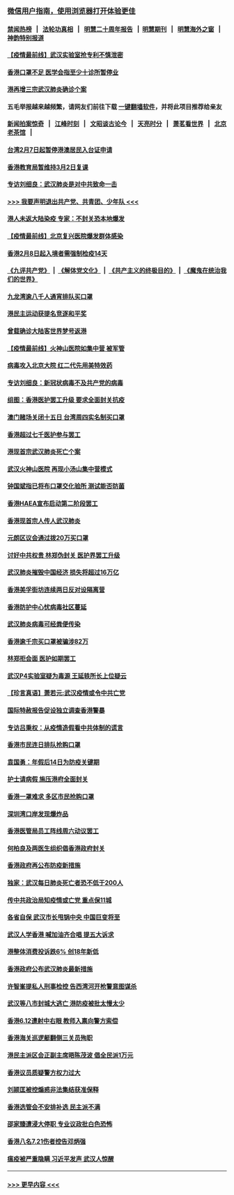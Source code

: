 ### [微信用户指南，使用浏览器打开体验更佳](https://github.com/gfw-breaker/banned-news1/blob/master/indexes/wechat-guide.md?t=0)
#### [禁闻热榜](热点新闻.md?t=0)  &nbsp;&nbsp;|&nbsp;&nbsp; [法轮功真相](https://github.com/gfw-breaker/truth/blob/master/README.md?t=0) &nbsp;&nbsp;|&nbsp;&nbsp; [明慧二十周年报告](https://github.com/gfw-breaker/mh-reports/blob/master/README.md?t=0) &nbsp;&nbsp;|&nbsp;&nbsp;[明慧期刊](https://github.com/gfw-breaker/mh-qikan) &nbsp;&nbsp;|&nbsp;&nbsp; [明慧海外之窗](https://github.com/gfw-breaker/mh-news/blob/master/README.md?t=0) &nbsp;&nbsp;|&nbsp;&nbsp; [神韵特别报道](https://github.com/gfw-breaker/mh-news/blob/master/shenyun.md?t=0)
#### [【疫情最前线】武汉实验室抢专利不慎泄密](../pages/nsc415/n11850310.md?t=02071902) 
#### [香港口罩不足 医学会指至少十诊所暂停业](../pages/nsc415/n11850301.md?t=02071902) 
#### [港再增三宗武汉肺炎确诊个案](../pages/nsc415/n11850328.md?t=02071902) 
#### 五毛举报越来越频繁，请网友们前往下载 [一键翻墙软件](https://github.com/gfw-breaker/ssr-accounts)，并将此项目推荐给亲友
#### [新闻拍案惊奇](https://github.com/gfw-breaker/banned-news1/blob/master/pages/link4.md) &nbsp;&nbsp;|&nbsp;&nbsp; [江峰时刻](https://github.com/gfw-breaker/banned-news1/blob/master/pages/link4.md) &nbsp;&nbsp;|&nbsp;&nbsp; [文昭谈古论今](https://github.com/gfw-breaker/banned-news1/blob/master/pages/link4.md) &nbsp;&nbsp;|&nbsp;&nbsp; [天亮时分](https://github.com/gfw-breaker/banned-news1/blob/master/pages/link4.md) &nbsp;&nbsp;|&nbsp;&nbsp; [萧茗看世界](https://github.com/gfw-breaker/banned-news1/blob/master/pages/link4.md) &nbsp;&nbsp;|&nbsp;&nbsp; [北京老茶馆](https://github.com/gfw-breaker/banned-news1/blob/master/pages/link4.md) &nbsp;&nbsp;|&nbsp;&nbsp; 
#### [台湾2月7日起暂停港澳居民入台证申请](../pages/nsc415/n11850304.md?t=02071902) 
#### [香港教育局暂维持3月2日复课](../pages/nsc415/n11850260.md?t=02071902) 
#### [专访刘细良：武汉肺炎是对中共致命一击](../pages/nsc415/n11849934.md?t=02071902) 
#### [>>> 我要声明退出共产党、共青团、少年队 <<<](https://github.com/begood0513/goodnews/blob/master/quit/letter.md) 
#### [港人未返大陆染疫 专家：不封关恐本地爆发](../pages/nsc415/n11848021.md?t=02071902) 
#### [【疫情最前线】北京复兴医院爆发群体感染](../pages/nsc415/n11847626.md?t=02071902) 
#### [香港2月8日起入境者需强制检疫14天](../pages/nsc415/n11847658.md?t=02071902) 
#### [《九评共产党》](https://github.com/begood0513/9ping.md/blob/master/README.md) &nbsp;|&nbsp; [《解体党文化》](../../../../jtdwh.md/blob/master/README.md)  &nbsp;|&nbsp; [《共产主义的终极目的》](../../../../gczydzjmd.md/blob/master/README.md) &nbsp;|&nbsp; [《魔鬼在统治我们的世界》](../../../../mgztzwmdsj.md/blob/master/README.md) 
#### [九龙湾逾八千人通宵排队买口罩](../pages/nsc415/n11847647.md?t=02071902) 
#### [港民主运动获提名竞逐和平奖](../pages/nsc415/n11847633.md?t=02071902) 
#### [曾载确诊大陆客世界梦号返港](../pages/nsc415/n11847608.md?t=02071902) 
#### [【疫情最前线】火神山医院如集中营 被军管](../pages/nsc415/n11847524.md?t=02071902) 
#### [病毒攻入北京大院 红二代先用美特效药](../pages/nsc415/n11847427.md?t=02071902) 
#### [专访刘细良：新冠状病毒不及共产党的病毒](../pages/nsc415/n11847164.md?t=02071902) 
#### [组图：香港医护罢工升级 要求全面封关抗疫](../pages/nsc415/n11844107.md?t=02071902) 
#### [澳门赌场关闭十五日 台湾周四实名制买口罩](../pages/nsc415/n11845083.md?t=02071902) 
#### [香港超过七千医护参与罢工](../pages/nsc415/n11845051.md?t=02071902) 
#### [港现首宗武汉肺炎死亡个案](../pages/nsc415/n11844998.md?t=02071902) 
#### [武汉火神山医院 再现小汤山集中营模式](../pages/nsc415/n11844763.md?t=02071902) 
#### [钟国斌指已将布口罩交化验所 测试能否防菌](../pages/nsc415/n11842783.md?t=02071902) 
#### [香港HAEA宣布启动第二阶段罢工](../pages/nsc415/n11842723.md?t=02071902) 
#### [香港现首宗人传人武汉肺炎](../pages/nsc415/n11842766.md?t=02071902) 
#### [元朗区议会通过拨20万买口罩](../pages/nsc415/n11842754.md?t=02071902) 
#### [讨好中共权贵 林郑伪封关 医护界罢工升级](../pages/nsc415/n11842359.md?t=02071902) 
#### [武汉肺炎摧毁中国经济 损失将超过16万亿](../pages/nsc415/n11839723.md?t=02071902) 
#### [香港美孚街坊连续两日反对设隔离营](../pages/nsc415/n11839962.md?t=02071902) 
#### [香港防护中心忧病毒社区蔓延](../pages/nsc415/n11839933.md?t=02071902) 
#### [武汉肺炎病毒可经粪便传染](../pages/nsc415/n11839939.md?t=02071902) 
#### [香港逾千宗买口罩被骗涉82万](../pages/nsc415/n11839914.md?t=02071902) 
#### [林郑拒会面 医护如期罢工](../pages/nsc415/n11839892.md?t=02071902) 
#### [武汉P4实验室疑为毒源 王延轶所长上位疑云](../pages/nsc415/n11835543.md?t=02071902) 
#### [【珍言真语】萧若元:武汉疫情或令中共亡党](../pages/nsc415/n11829394.md?t=02071902) 
#### [国际特赦报告促设独立调查香港警暴](../pages/nsc415/n11833845.md?t=02071902) 
#### [专访吕秉权：从疫情造假看中共体制的谎言](../pages/nsc415/n11833813.md?t=02071902) 
#### [香港市民连日排队抢购口罩](../pages/nsc415/n11833794.md?t=02071902) 
#### [袁国勇：年假后14日为防疫关键期](../pages/nsc415/n11831088.md?t=02071902) 
#### [护士请病假 施压港府全面封关](../pages/nsc415/n11831030.md?t=02071902) 
#### [香港一罩难求 多区市民抢购口罩](../pages/nsc415/n11831002.md?t=02071902) 
#### [深圳湾口岸发现爆炸品](../pages/nsc415/n11828802.md?t=02071902) 
#### [香港医管局员工阵线周六动议罢工](../pages/nsc415/n11828762.md?t=02071902) 
#### [何柏良及两医生组织倡香港政府封关](../pages/nsc415/n11828749.md?t=02071902) 
#### [香港政府再公布防疫新措施](../pages/nsc415/n11828716.md?t=02071902) 
#### [独家：武汉每日肺炎死亡者恐不低于200人](../pages/nsc415/n11828240.md?t=02071902) 
#### [传中共政治局知疫情或亡党 重点保11城](../pages/nsc415/n11828145.md?t=02071902) 
#### [各省自保 武汉市长甩锅中央 中国巨变将至](../pages/nsc415/n11828021.md?t=02071902) 
#### [武汉人学香港 喊加油齐合唱 提五大诉求](../pages/nsc415/n11827046.md?t=02071902) 
#### [港整体消费投诉跌6% 创18年新低](../pages/nsc415/n11817280.md?t=02071902) 
#### [香港政府公布武汉肺炎最新措施](../pages/nsc415/n11817152.md?t=02071902) 
#### [许智峯提私人刑事检控 告西湾河开枪警意图谋杀](../pages/nsc415/n11817132.md?t=02071902) 
#### [武汉等八市封城大逃亡 港防疫被批太慢太少](../pages/nsc415/n11817058.md?t=02071902) 
#### [香港6.12遭射中右眼 教师入禀向警方索偿](../pages/nsc415/n11814678.md?t=02071902) 
#### [香港海关巡逻艇翻侧三关员殉职](../pages/nsc415/n11814604.md?t=02071902) 
#### [港民主派区会正副主席晤陈茂波 倡全民派1万元](../pages/nsc415/n11814582.md?t=02071902) 
#### [香港议员质疑警方权力过大](../pages/nsc415/n11814560.md?t=02071902) 
#### [刘颕匡被控煽惑非法集结获准保释](../pages/nsc415/n11811727.md?t=02071902) 
#### [香港选管会不安排补选 民主派不满](../pages/nsc415/n11811691.md?t=02071902) 
#### [邵家臻遭浸大停职 专业议政批白色恐怖](../pages/nsc415/n11811670.md?t=02071902) 
#### [香港八名7.21伤者控告邓炳强](../pages/nsc415/n11811623.md?t=02071902) 
#### [瘟疫被严重隐瞒 习近平发声 武汉人惊醒](../pages/nsc415/n11811186.md?t=02071902) 

----
#### [ >>> 更早内容 <<< ](../indexes/nsc415-earlier.md)
